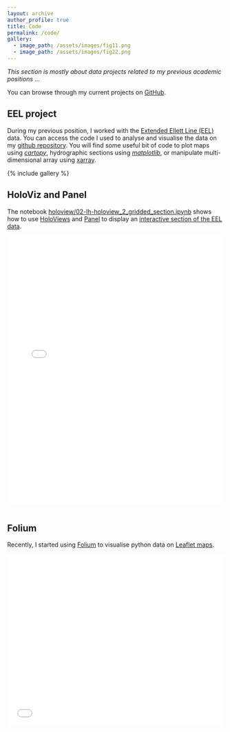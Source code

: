 ```yaml
---
layout: archive
author_profile: true
title: Code
permalink: /code/
gallery:
  - image_path: /assets/images/fig11.png
  - image_path: /assets/images/fig22.png
---
```


*This section is mostly about data projects related to my previous academic positions ...*

You can browse through my current projects on [GitHub](https://github.com/lhoupert).

## EEL project

During my previous position, I worked with the [Extended Ellett Line (EEL)](https://projects.noc.ac.uk/ExtendedEllettLine/) data. You can access the code I used to analyse and visualise the data on my [github repository](https://github.com/lhoupert/analysis_eel_data). You will find some useful bit of code to plot maps using [*cartopy*](https://scitools.org.uk/cartopy/docs/latest/), hydrographic sections using [*matplotlib*](https://matplotlib.org/), or manipulate multi-dimensional array using [xarray](http://xarray.pydata.org/en/stable/).

{% include gallery %}

## HoloViz and Panel
The notebook [holoview/02-lh-holoview_2_gridded_section.ipynb](https://github.com/lhoupert/analysis_eel_data/blob/master/notebooks/holoview/02-lh-holoview_2_gridded_section.ipynb) shows how to use [HoloViews](http://holoviews.org/) and [Panel](https://panel.holoviz.org/) to display an <a href="/assets/html/02_section_panel_double_selector_v3_vweb.html" target="_blank">interactive section of the EEL data</a>.

<section id='holview_sec' style="background-color: white">
  <iframe allowtransparency="true" src="/assets/html/02_section_panel_double_selector_v3_vweb.html" height="620px" width="100%" style="border:none;"></iframe>
</section>

<br>

## Folium

Recently, I started using [Folium](https://python-visualization.github.io/folium/) to visualise python data on [Leaflet maps](https://leafletjs.com/).

<iframe src="/assets/html/maps_ocean.html" height="400px" width="100%" style="border:none;"></iframe>
